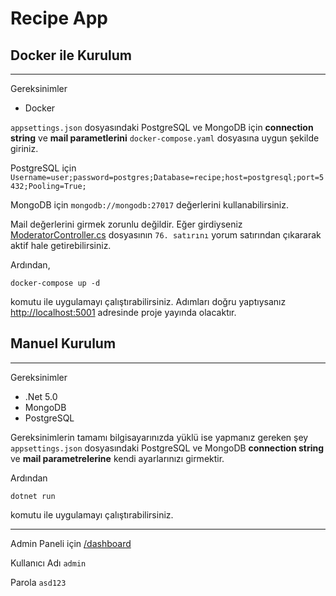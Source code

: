 # Recipe App

## Docker ile Kurulum

---

Gereksinimler

- Docker

`appsettings.json` dosyasındaki PostgreSQL ve MongoDB için **connection string** ve **mail parametlerini** `docker-compose.yaml` dosyasına uygun şekilde giriniz.

PostgreSQL için
`Username=user;password=postgres;Database=recipe;host=postgresql;port=5432;Pooling=True;`

MongoDB için `mongodb://mongodb:27017` değerlerini kullanabilirsiniz.

Mail değerlerini girmek zorunlu değildir. Eğer girdiyseniz [ModeratorController.cs](/src/RecipeApp.Web/Controllers/ModeratorController.cs) dosyasının `76. satırını` yorum satırından çıkararak aktif hale getirebilirsiniz.

Ardından,

```docker-compose
docker-compose up -d
```

komutu ile uygulamayı çalıştırabilirsiniz.
Adımları doğru yaptıysanız [http://localhost:5001](http://localhost:5001) adresinde proje yayında olacaktır.

## Manuel Kurulum

---

Gereksinimler

- .Net 5.0
- MongoDB
- PostgreSQL

Gereksinimlerin tamamı bilgisayarınızda yüklü ise yapmanız gereken şey `appsettings.json` dosyasındaki PostgreSQL ve MongoDB **connection string** ve **mail parametrelerine** kendi ayarlarınızı girmektir. 

Ardından
```
dotnet run
```
komutu ile uygulamayı çalıştırabilirsiniz.

---
Admin Paneli için [/dashboard]()

Kullanıcı Adı `admin`

Parola `asd123`